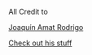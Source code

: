 All Credit to

[Joaquín Amat Rodrigo](https://github.com/JoaquinAmatRodrigo)

[Check out his stuff](https://github.com/JoaquinAmatRodrigo/skforecast)